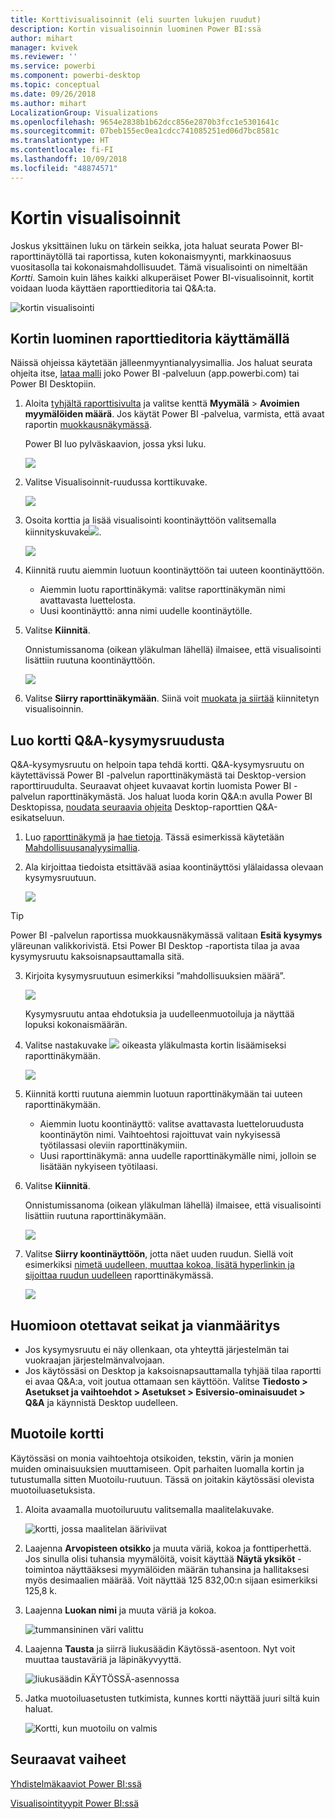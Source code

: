 ```yaml
---
title: Korttivisualisoinnit (eli suurten lukujen ruudut)
description: Kortin visualisoinnin luominen Power BI:ssä
author: mihart
manager: kvivek
ms.reviewer: ''
ms.service: powerbi
ms.component: powerbi-desktop
ms.topic: conceptual
ms.date: 09/26/2018
ms.author: mihart
LocalizationGroup: Visualizations
ms.openlocfilehash: 9654e2838b1b62dcc856e2870b3fcc1e5301641c
ms.sourcegitcommit: 07beb155ec0ea1cdcc741085251ed06d7bc8581c
ms.translationtype: HT
ms.contentlocale: fi-FI
ms.lasthandoff: 10/09/2018
ms.locfileid: "48874571"
---
```

# <a name="card-visualizations"></a>Kortin visualisoinnit
Joskus yksittäinen luku on tärkein seikka, jota haluat seurata Power BI-raporttinäytöllä tai raportissa, kuten kokonaismyynti, markkinaosuus vuositasolla tai kokonaismahdollisuudet. Tämä visualisointi on nimeltään *Kortti*. Samoin kuin lähes kaikki alkuperäiset Power BI-visualisoinnit, kortit voidaan luoda käyttäen raporttieditoria tai Q&A:ta.

![kortin visualisointi](media/power-bi-visualization-card/pbi_opptuntiescard.png)

## <a name="create-a-card-using-the-report-editor"></a>Kortin luominen raporttieditoria käyttämällä
Näissä ohjeissa käytetään jälleenmyyntianalyysimallia. Jos haluat seurata ohjeita itse, [lataa malli](../sample-datasets.md) joko Power BI ‑palveluun (app.powerbi.com) tai Power BI Desktopiin.   

1. Aloita [tyhjältä raporttisivulta](../power-bi-report-add-page.md) ja valitse kenttä **Myymälä** \> **Avoimien myymälöiden määrä**. Jos käytät Power BI ‑palvelua, varmista, että avaat raportin [muokkausnäkymässä](../service-interact-with-a-report-in-editing-view.md).

    Power BI luo pylväskaavion, jossa yksi luku.

   ![](media/power-bi-visualization-card/pbi_rptnumbertilechart.png)
2. Valitse Visualisoinnit-ruudussa korttikuvake.

   ![](media/power-bi-visualization-card/power-bi-templates.png)
6. Osoita korttia ja lisää visualisointi koontinäyttöön valitsemalla kiinnityskuvake![](media/power-bi-visualization-card/pbi_pintile.png).

   ![](media/power-bi-visualization-card/power-bi-pin-icon.png)
7. Kiinnitä ruutu aiemmin luotuun koontinäyttöön tai uuteen koontinäyttöön.

   * Aiemmin luotu raporttinäkymä: valitse raporttinäkymän nimi avattavasta luettelosta.
   * Uusi koontinäyttö: anna nimi uudelle koontinäytölle.
8. Valitse **Kiinnitä**.

   Onnistumissanoma (oikean yläkulman lähellä) ilmaisee, että visualisointi lisättiin ruutuna koontinäyttöön.

   ![](media/power-bi-visualization-card/power-bi-success2.png)
9. Valitse **Siirry raporttinäkymään**. Siinä voit [muokata ja siirtää](../service-dashboard-edit-tile.md) kiinnitetyn visualisoinnin.


## <a name="create-a-card-from-the-qa-question-box"></a>Luo kortti Q&A-kysymysruudusta
Q&A-kysymysruutu on helpoin tapa tehdä kortti. Q&A-kysymysruutu on käytettävissä Power BI -palvelun raporttinäkymästä tai Desktop-version raporttiruudulta. Seuraavat ohjeet kuvaavat kortin luomista Power BI -palvelun raporttinäkymästä. Jos haluat luoda korin Q&A:n avulla Power BI Desktopissa, [noudata seuraavia ohjeita](https://powerbi.microsoft.com/en-us/blog/power-bi-desktop-december-feature-summary/#QandA) Desktop-raporttien Q&A-esikatseluun.

1. Luo [raporttinäkymä](../service-dashboards.md) ja [hae tietoja](../service-get-data.md). Tässä esimerkissä käytetään [Mahdollisuusanalyysimallia](../sample-opportunity-analysis.md).

1. Ala kirjoittaa tiedoista etsittävää asiaa koontinäyttösi ylälaidassa olevaan kysymysruutuun. 

   ![](media/power-bi-visualization-card/power-bi-q-and-a-box.png)

> [!TIP]
> Power BI -palvelun raportissa muokkausnäkymässä valitaan **Esitä kysymys** yläreunan valikkorivistä. Etsi Power BI Desktop -raportista tilaa ja avaa kysymysruutu kaksoisnapsauttamalla sitä.

3. Kirjoita kysymysruutuun esimerkiksi ”mahdollisuuksien määrä”.

   ![](media/power-bi-visualization-card/power-bi-q-and-a.png)

   Kysymysruutu antaa ehdotuksia ja uudelleenmuotoiluja ja näyttää lopuksi kokonaismäärän.  
4. Valitse nastakuvake ![](media/power-bi-visualization-card/pbi_pintile.png) oikeasta yläkulmasta kortin lisäämiseksi raporttinäkymään.

   ![](media/power-bi-visualization-card/power-bi-pin.png)
5. Kiinnitä kortti ruutuna aiemmin luotuun raporttinäkymään tai uuteen raporttinäkymään.

   * Aiemmin luotu koontinäyttö: valitse avattavasta luetteloruudusta koontinäytön nimi. Vaihtoehtosi rajoittuvat vain nykyisessä työtilassasi oleviin raporttinäkymiin.
   * Uusi raporttinäkymä: anna uudelle raporttinäkymälle nimi, jolloin se lisätään nykyiseen työtilaasi.
6. Valitse **Kiinnitä**.

   Onnistumissanoma (oikean yläkulman lähellä) ilmaisee, että visualisointi lisättiin ruutuna raporttinäkymään.  

   ![](media/power-bi-visualization-card/power-bi-success2.png)
7. Valitse **Siirry koontinäyttöön**, jotta näet uuden ruudun. Siellä voit esimerkiksi [nimetä uudelleen, muuttaa kokoa, lisätä hyperlinkin ja sijoittaa ruudun uudelleen](../service-dashboard-edit-tile.md) raporttinäkymässä.

   ![](media/power-bi-visualization-card/power-bi-pinned.png)

## <a name="considerations-and-troubleshooting"></a>Huomioon otettavat seikat ja vianmääritys
- Jos kysymysruutu ei näy ollenkaan, ota yhteyttä järjestelmän tai vuokraajan järjestelmänvalvojaan.    
- Jos käytössäsi on Desktop ja kaksoisnapsauttamalla tyhjää tilaa raportti ei avaa Q&A:a, voit joutua ottamaan sen käyttöön.  Valitse **Tiedosto > Asetukset ja vaihtoehdot > Asetukset > Esiversio-ominaisuudet > Q&A** ja käynnistä Desktop uudelleen.

## <a name="format-a-card"></a>Muotoile kortti
Käytössäsi on monia vaihtoehtoja otsikoiden, tekstin, värin ja monien muiden ominaisuuksien muuttamiseen. Opit parhaiten luomalla kortin ja tutustumalla sitten Muotoilu-ruutuun. Tässä on joitakin käytössäsi olevista muotoiluasetuksista. 

1. Aloita avaamalla muotoiluruutu valitsemalla maalitelakuvake. 

    ![kortti, jossa maalitelan ääriviivat](media/power-bi-visualization-card/power-bi-format-card.png)
2. Laajenna **Arvopisteen otsikko** ja muuta väriä, kokoa ja fonttiperhettä. Jos sinulla olisi tuhansia myymälöitä, voisit käyttää **Näytä yksiköt** -toimintoa näyttääksesi myymälöiden määrän tuhansina ja hallitaksesi myös desimaalien määrää. Voit näyttää 125 832,00:n sijaan esimerkiksi 125,8 k.

3.  Laajenna **Luokan nimi** ja muuta väriä ja kokoa.

    ![tummansininen väri valittu](media/power-bi-visualization-card/power-bi-card-format.png)

4. Laajenna **Tausta** ja siirrä liukusäädin Käytössä-asentoon.  Nyt voit muuttaa taustaväriä ja läpinäkyvyyttä.

    ![liukusäädin KÄYTÖSSÄ-asennossa](media/power-bi-visualization-card/power-bi-format-color.png)

5. Jatka muotoiluasetusten tutkimista, kunnes kortti näyttää juuri siltä kuin haluat. 

    ![Kortti, kun muotoilu on valmis](media/power-bi-visualization-card/power-bi-formatted.png)

## <a name="next-steps"></a>Seuraavat vaiheet
[Yhdistelmäkaaviot Power BI:ssä](power-bi-visualization-combo-chart.md)

[Visualisointityypit Power BI:ssä](power-bi-visualization-types-for-reports-and-q-and-a.md)
